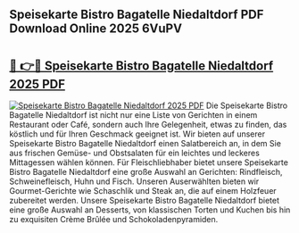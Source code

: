 ## Speisekarte Bistro Bagatelle Niedaltdorf PDF Download Online 2025 6VuPV

# <h2><a href="http://gcboyl.nevu.top/?p=Speisekarte+Bistro+Bagatelle+Niedaltdorf">🔗 👉🔴 Speisekarte Bistro Bagatelle Niedaltdorf 2025 PDF</a></h2>

[![Speisekarte Bistro Bagatelle Niedaltdorf 2025 PDF](https://i.imgur.com/dBaPXMq.png)](http://gcboyl.nevu.top/?p=Speisekarte+Bistro+Bagatelle+Niedaltdorf)
Die Speisekarte Bistro Bagatelle Niedaltdorf ist nicht nur eine Liste von Gerichten in einem Restaurant oder Café, sondern auch Ihre Gelegenheit, etwas zu finden, das köstlich und für Ihren Geschmack geeignet ist. Wir bieten auf unserer Speisekarte Bistro Bagatelle Niedaltdorf einen Salatbereich an, in dem Sie aus frischen Gemüse- und Obstsalaten für ein leichtes und leckeres Mittagessen wählen können. Für Fleischliebhaber bietet unsere Speisekarte Bistro Bagatelle Niedaltdorf eine große Auswahl an Gerichten: Rindfleisch, Schweinefleisch, Huhn und Fisch. Unseren Auserwählten bieten wir Gourmet-Gerichte wie Schaschlik und Steak an, die auf einem Holzfeuer zubereitet werden. Unsere Speisekarte Bistro Bagatelle Niedaltdorf bietet eine große Auswahl an Desserts, von klassischen Torten und Kuchen bis hin zu exquisiten Crème Brûlée und Schokoladenpyramiden.
